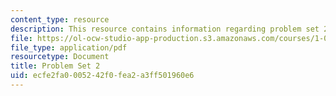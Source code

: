 ```yaml
---
content_type: resource
description: This resource contains information regarding problem set 2.
file: https://ol-ocw-studio-app-production.s3.amazonaws.com/courses/1-00-introduction-to-computers-and-engineering-problem-solving-spring-2012/ecfe2fa0005242f0fea2a3ff501960e6_MIT1_00S12_PS_2.pdf
file_type: application/pdf
resourcetype: Document
title: Problem Set 2
uid: ecfe2fa0-0052-42f0-fea2-a3ff501960e6
---
```

